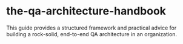 # the-qa-architecture-handbook
This guide provides a structured framework and practical advice for building a rock-solid, end-to-end QA architecture in an organization.
